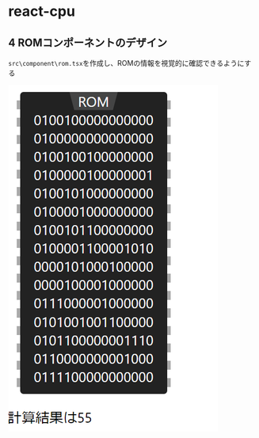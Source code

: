 # react-cpu

## 4 ROMコンポーネントのデザイン

`src\component\rom.tsx`を作成し、ROMの情報を視覚的に確認できるようにする

![](./image.png)